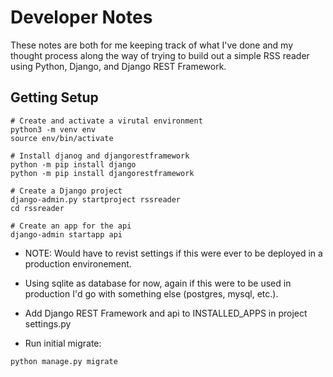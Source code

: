 # Developer Notes

These notes are both for me keeping track of what I've done and my thought process along the way of trying to build out a simple RSS reader using Python, Django, and Django REST Framework.

## Getting Setup

```
# Create and activate a virutal environment
python3 -m venv env
source env/bin/activate

# Install djanog and djangorestframework
python -m pip install django
python -m pip install djangorestframework

# Create a Django project
django-admin.py startproject rssreader
cd rssreader

# Create an app for the api
django-admin startapp api
```

- NOTE: Would have to revist settings if this were ever to be deployed in a production environement.

- Using sqlite as database for now, again if this were to be used in production I'd go with something else (postgres, mysql, etc.).

- Add Django REST Framework and api to INSTALLED_APPS in project settings.py

- Run initial migrate:

```
python manage.py migrate
```
